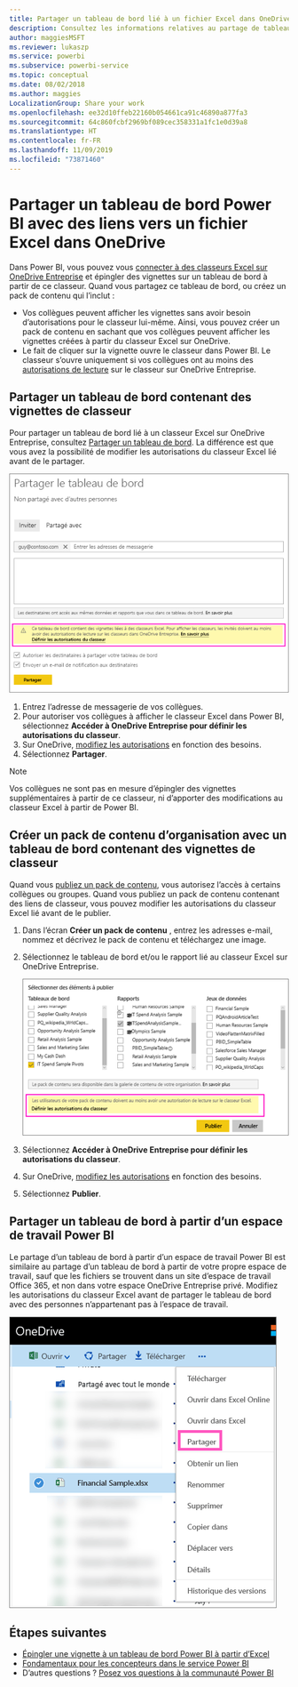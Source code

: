 ```yaml
---
title: Partager un tableau de bord lié à un fichier Excel dans OneDrive - Power BI
description: Consultez les informations relatives au partage de tableaux de bord connectés à un classeur Excel sur OneDrive Entreprise, avec des vignettes épinglées de ce classeur.
author: maggiesMSFT
ms.reviewer: lukaszp
ms.service: powerbi
ms.subservice: powerbi-service
ms.topic: conceptual
ms.date: 08/02/2018
ms.author: maggies
LocalizationGroup: Share your work
ms.openlocfilehash: ee32d10ffeb22160b054661ca91c46890a877fa3
ms.sourcegitcommit: 64c860fcbf2969bf089cec358331a1fc1e0d39a8
ms.translationtype: HT
ms.contentlocale: fr-FR
ms.lasthandoff: 11/09/2019
ms.locfileid: "73871460"
---
```

# <a name="share-a-power-bi-dashboard-that-links-to-an-excel-file-in-onedrive"></a>Partager un tableau de bord Power BI avec des liens vers un fichier Excel dans OneDrive
Dans Power BI, vous pouvez vous [connecter à des classeurs Excel sur OneDrive Entreprise](service-excel-workbook-files.md) et épingler des vignettes sur un tableau de bord à partir de ce classeur. Quand vous partagez ce tableau de bord, ou créez un pack de contenu qui l’inclut :

* Vos collègues peuvent afficher les vignettes sans avoir besoin d’autorisations pour le classeur lui-même. Ainsi, vous pouvez créer un pack de contenu en sachant que vos collègues peuvent afficher les vignettes créées à partir du classeur Excel sur OneDrive.
* Le fait de cliquer sur la vignette ouvre le classeur dans Power BI. Le classeur s’ouvre uniquement si vos collègues ont au moins des [autorisations de lecture](https://support.office.com/article/Share-documents-or-folders-in-Office-365-1fe37332-0f9a-4719-970e-d2578da4941c) sur le classeur sur OneDrive Entreprise.

## <a name="share-a-dashboard-that-contains-workbook-tiles"></a>Partager un tableau de bord contenant des vignettes de classeur
Pour partager un tableau de bord lié à un classeur Excel sur OneDrive Entreprise, consultez [Partager un tableau de bord](service-share-dashboards.md). La différence est que vous avez la possibilité de modifier les autorisations du classeur Excel lié avant de le partager.

  ![Boîte de dialogue Partager le tableau de bord](media/service-share-dashboard-that-links-to-excel-onedrive/pbi_share_workbk.png)

1. Entrez l’adresse de messagerie de vos collègues.
2. Pour autoriser vos collègues à afficher le classeur Excel dans Power BI, sélectionnez **Accéder à OneDrive Entreprise pour définir les autorisations du classeur**.
3. Sur OneDrive, [modifiez les autorisations](https://support.office.com/article/Share-files-and-folders-and-change-permissions-9fcc2f7d-de0c-4cec-93b0-a82024800c07) en fonction des besoins.
4. Sélectionnez **Partager**.

>[!NOTE]
>Vos collègues ne sont pas en mesure d’épingler des vignettes supplémentaires à partir de ce classeur, ni d’apporter des modifications au classeur Excel à partir de Power BI.
> 
> 

## <a name="create-an-organizational-content-pack-with-a-dashboard-that-contains-workbook-tiles"></a>Créer un pack de contenu d’organisation avec un tableau de bord contenant des vignettes de classeur
Quand vous [publiez un pack de contenu](service-organizational-content-pack-create-and-publish.md), vous autorisez l’accès à certains collègues ou groupes. Quand vous publiez un pack de contenu contenant des liens de classeur, vous pouvez modifier les autorisations du classeur Excel lié avant de le publier.

1. Dans l’écran **Créer un pack de contenu** , entrez les adresses e-mail, nommez et décrivez le pack de contenu et téléchargez une image.
2. Sélectionnez le tableau de bord et/ou le rapport lié au classeur Excel sur OneDrive Entreprise.
   
    ![Classeur Excel dans un pack de contenu](media/service-share-dashboard-that-links-to-excel-onedrive/pbi_contpack_workbk.png)
3. Sélectionnez **Accéder à OneDrive Entreprise pour définir les autorisations du classeur**.
4. Sur OneDrive, [modifiez les autorisations](https://support.office.com/article/Share-files-and-folders-and-change-permissions-9fcc2f7d-de0c-4cec-93b0-a82024800c07) en fonction des besoins.
5. Sélectionnez **Publier**.

## <a name="share-a-dashboard-from-a-power-bi-workspace"></a>Partager un tableau de bord à partir d’un espace de travail Power BI
Le partage d’un tableau de bord à partir d’un espace de travail Power BI est similaire au partage d’un tableau de bord à partir de votre propre espace de travail, sauf que les fichiers se trouvent dans un site d’espace de travail Office 365, et non dans votre espace OneDrive Entreprise privé. Modifiez les autorisations du classeur Excel avant de partager le tableau de bord avec des personnes n’appartenant pas à l’espace de travail.

![Partager à partir de OneDrive](media/service-share-dashboard-that-links-to-excel-onedrive/pbi_onedriveshare.png)

## <a name="next-steps"></a>Étapes suivantes
* [Épingler une vignette à un tableau de bord Power BI à partir d’Excel](service-dashboard-pin-tile-from-excel.md)
* [Fondamentaux pour les concepteurs dans le service Power BI](service-basic-concepts.md)
* D’autres questions ? [Posez vos questions à la communauté Power BI](https://community.powerbi.com/)

